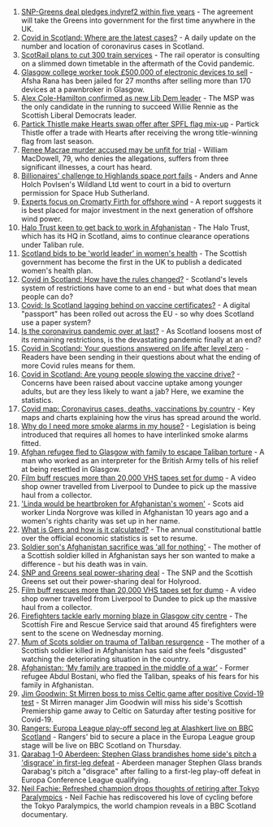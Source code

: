 1. [SNP-Greens deal pledges indyref2 within five years](https://www.bbc.co.uk/news/uk-scotland-scotland-politics-58272209) - The agreement will take the Greens into government for the first time anywhere in the UK.
2. [Covid in Scotland: Where are the latest cases?](https://www.bbc.co.uk/news/uk-scotland-53511877) - A daily update on the number and location of coronavirus cases in Scotland.
3. [ScotRail plans to cut 300 train services](https://www.bbc.co.uk/news/uk-scotland-scotland-business-58279271) - The rail operator is consulting on a slimmed down timetable in the aftermath of the Covid pandemic.
4. [Glasgow college worker took £500,000 of electronic devices to sell](https://www.bbc.co.uk/news/uk-scotland-glasgow-west-58282328) - Afsha Rana has been jailed for 27 months after selling more than 170 devices at a pawnbroker in Glasgow.
5. [Alex Cole-Hamilton confirmed as new Lib Dem leader](https://www.bbc.co.uk/news/uk-scotland-scotland-politics-58269259) - The MSP was the only candidate in the running to succeed Willie Rennie as the Scottish Liberal Democrats leader.
6. [Partick Thistle make Hearts swap offer after SPFL flag mix-up](https://www.bbc.co.uk/sport/football/58283351) - Partick Thistle offer a trade with Hearts after receiving the wrong title-winning flag from last season.
7. [Renee Macrae murder accused may be unfit for trial](https://www.bbc.co.uk/news/uk-scotland-highlands-islands-58281003) - William MacDowell, 79, who denies the allegations, suffers from three significant illnesses, a court has heard.
8. [Billionaires' challenge to Highlands space port fails](https://www.bbc.co.uk/news/uk-scotland-highlands-islands-58281005) - Anders and Anne Holch Povlsen's Wildland Ltd went to court in a bid to overturn permission for Space Hub Sutherland.
9. [Experts focus on Cromarty Firth for offshore wind](https://www.bbc.co.uk/news/uk-scotland-scotland-business-58281672) - A report suggests it is best placed for major investment in the next generation of offshore wind power.
10. [Halo Trust keen to get back to work in Afghanistan](https://www.bbc.co.uk/news/uk-scotland-south-scotland-58282703) - The Halo Trust, which has its HQ in Scotland, aims to continue clearance operations under Taliban rule.
11. [Scotland bids to be 'world leader' in women's health](https://www.bbc.co.uk/news/uk-scotland-58272191) - The Scottish government has become the first in the UK to publish a dedicated women's health plan.
12. [Covid in Scotland: How have the rules changed?](https://www.bbc.co.uk/news/uk-scotland-53166816) - Scotland's levels system of restrictions have come to an end - but what does that mean people can do?
13. [Covid: Is Scotland lagging behind on vaccine certificates?](https://www.bbc.co.uk/news/uk-scotland-57519070) - A digital "passport" has been rolled out across the EU - so why does Scotland use a paper system?
14. [Is the coronavirus pandemic over at last?](https://www.bbc.co.uk/news/uk-scotland-58112939) - As Scotland loosens most of its remaining restrictions, is the devastating pandemic finally at an end?
15. [Covid in Scotland: Your questions answered on life after level zero](https://www.bbc.co.uk/news/uk-scotland-58071989) - Readers have been sending in their questions about what the ending of more Covid rules means for them.
16. [Covid in Scotland: Are young people slowing the vaccine drive?](https://www.bbc.co.uk/news/uk-scotland-57915106) - Concerns have been raised about vaccine uptake among younger adults, but are they less likely to want a jab? Here, we examine the statistics.
17. [Covid map: Coronavirus cases, deaths, vaccinations by country](https://www.bbc.co.uk/news/world-51235105) - Key maps and charts explaining how the virus has spread around the world.
18. [Why do I need more smoke alarms in my house?](https://www.bbc.co.uk/news/uk-scotland-58268855) - Legislation is being introduced that requires all homes to have interlinked smoke alarms fitted.
19. [Afghan refugee fled to Glasgow with family to escape Taliban torture](https://www.bbc.co.uk/news/uk-scotland-58256884) - A man who worked as an interpreter for the British Army tells of his relief at being resettled in Glasgow.
20. [Film buff rescues more than 20,000 VHS tapes set for dump](https://www.bbc.co.uk/news/uk-scotland-tayside-central-58261702) - A video shop owner travelled from Liverpool to Dundee to pick up the massive haul from a collector.
21. ['Linda would be heartbroken for Afghanistan's women'](https://www.bbc.co.uk/news/uk-scotland-highlands-islands-58256706) - Scots aid worker Linda Norgrove was killed in Afghanistan 10 years ago and a women's rights charity was set up in her name.
22. [What is Gers and how is it calculated?](https://www.bbc.co.uk/news/uk-scotland-45271076) - The annual constitutional battle over the official economic statistics is set to resume.
23. [Soldier son's Afghanistan sacrifice was 'all for nothing'](https://www.bbc.co.uk/news/uk-scotland-north-east-orkney-shetland-58241459) - The mother of a Scottish soldier killed in Afghanistan says her son wanted to make a difference - but his death was in vain.
24. [SNP and Greens seal power-sharing deal](https://www.bbc.co.uk/news/uk-scotland-58281867) - The SNP and the Scottish Greens set out their power-sharing deal for Holyrood.
25. [Film buff rescues more than 20,000 VHS tapes set for dump](https://www.bbc.co.uk/news/uk-scotland-tayside-central-58273051) - A video shop owner travelled from Liverpool to Dundee to pick up the massive haul from a collector.
26. [Firefighters tackle early morning blaze in Glasgow city centre](https://www.bbc.co.uk/news/uk-scotland-58255126) - The Scottish Fire and Rescue Service said that around 45 firefighters were sent to the scene on Wednesday morning.
27. [Mum of Scots soldier on trauma of Taliban resurgence](https://www.bbc.co.uk/news/uk-scotland-58247951) - The mother of a Scottish soldier killed in Afghanistan has said she feels "disgusted" watching the deteriorating situation in the country.
28. [Afghanistan: ‘My family are trapped in the middle of a war’](https://www.bbc.co.uk/news/uk-scotland-58224887) - Former refugee Abdul Bostani, who fled the Taliban, speaks of his fears for his family in Afghanistan.
29. [Jim Goodwin: St Mirren boss to miss Celtic game after positive Covid-19 test](https://www.bbc.co.uk/sport/football/58282513) - St Mirren manager Jim Goodwin will miss his side's Scottish Premiership game away to Celtic on Saturday after testing positive for Covid-19.
30. [Rangers: Europa League play-off second leg at Alashkert live on BBC Scotland](https://www.bbc.co.uk/sport/football/58279924) - Rangers' bid to secure a place in the Europa League group stage will be live on BBC Scotland on Thursday.
31. [Qarabag 1-0 Aberdeen: Stephen Glass brandishes home side's pitch a 'disgrace' in first-leg defeat](https://www.bbc.co.uk/sport/football/58215336) - Aberdeen manager Stephen Glass brands Qarabag's pitch a "disgrace" after falling to a first-leg play-off defeat in Europa Conference League qualifying.
32. [Neil Fachie: Refreshed champion drops thoughts of retiring after Tokyo Paralympics](https://www.bbc.co.uk/sport/scotland/58199653) - Neil Fachie has rediscovered his love of cycling before the Tokyo Paralympics, the world champion reveals in a BBC Scotland documentary.
